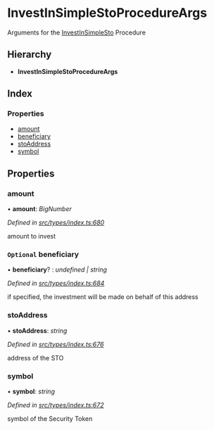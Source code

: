 # InvestInSimpleStoProcedureArgs

Arguments for the [InvestInSimpleSto]() Procedure

## Hierarchy

* **InvestInSimpleStoProcedureArgs**

## Index

### Properties

* [amount]()
* [beneficiary]()
* [stoAddress]()
* [symbol]()

## Properties

### amount

• **amount**: _BigNumber_

_Defined in_ [_src/types/index.ts:680_](https://github.com/PolymathNetwork/polymath-sdk/blob/550676f/src/types/index.ts#L680)

amount to invest

### `Optional` beneficiary

• **beneficiary**? : _undefined \| string_

_Defined in_ [_src/types/index.ts:684_](https://github.com/PolymathNetwork/polymath-sdk/blob/550676f/src/types/index.ts#L684)

if specified, the investment will be made on behalf of this address

### stoAddress

• **stoAddress**: _string_

_Defined in_ [_src/types/index.ts:676_](https://github.com/PolymathNetwork/polymath-sdk/blob/550676f/src/types/index.ts#L676)

address of the STO

### symbol

• **symbol**: _string_

_Defined in_ [_src/types/index.ts:672_](https://github.com/PolymathNetwork/polymath-sdk/blob/550676f/src/types/index.ts#L672)

symbol of the Security Token

